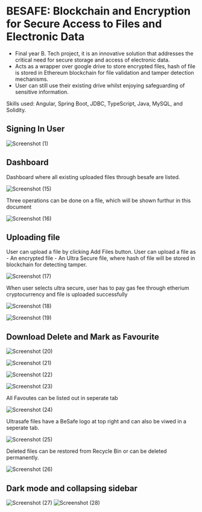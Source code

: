 # BESAFE: Blockchain and Encryption for Secure Access to Files and Electronic Data

* Final year B. Tech project, it is an innovative solution that addresses the critical need for secure storage and access of electronic data.  
* Acts as a wrapper over google drive to store encrypted files, hash of file is stored in Ethereum blockchain for file validation and tamper detection mechanisms.      
* User can still use their existing drive whilst enjoying safeguarding of sensitive information.

Skills used: Angular, Spring Boot, JDBC, TypeScript, Java, MySQL, and Solidity. 

## Signing In User

![Screenshot (1)](https://github.com/BeSafe-Org/besafe-angular/assets/68000460/b94c4466-a633-44e3-9d21-8295a3b893ae)

## Dashboard

Dashboard where all existing uploaded files through besafe are listed.

![Screenshot (15)](https://github.com/BeSafe-Org/besafe-angular/assets/68000460/578275ce-680e-40ec-b7a4-5ff89c3dbaa5)

Three operations can be done on a file, which will be shown furthur in this document

![Screenshot (16)](https://github.com/BeSafe-Org/besafe-angular/assets/68000460/2b01f2ec-6740-465f-b445-8f19c388d38d)

## Uploading file
User can upload a file by clicking Add Files button. User can upload a file as 
    - An encrypted file
    - An Ultra Secure file, where hash of file will be stored in blockchain for detecting tamper. 
    
![Screenshot (17)](https://github.com/BeSafe-Org/besafe-angular/assets/68000460/4575be9e-4687-48d0-b154-70bdcabf4b2e)

When user selects ultra secure, user has to pay gas fee through etherium cryptocurrency and file is uploaded successfully

![Screenshot (18)](https://github.com/BeSafe-Org/besafe-angular/assets/68000460/bb05e0ce-60bf-4862-abca-098d5dbeea2a)

![Screenshot (19)](https://github.com/BeSafe-Org/besafe-angular/assets/68000460/af584316-072c-4e2b-aa1e-2f4676d4d18b)

## Download Delete and Mark as Favourite

![Screenshot (20)](https://github.com/BeSafe-Org/besafe-angular/assets/68000460/6cf68276-d45c-481d-a9e9-9c48c8f4a877)

![Screenshot (21)](https://github.com/BeSafe-Org/besafe-angular/assets/68000460/bd736ba4-7fbf-4fb5-962c-878ace99c7d6)

![Screenshot (22)](https://github.com/BeSafe-Org/besafe-angular/assets/68000460/8036c734-593b-478e-88b5-2a415ae44394)

![Screenshot (23)](https://github.com/BeSafe-Org/besafe-angular/assets/68000460/e8d6c8c7-4ed2-4613-a046-3cdc9ef85a10)

All Favoutes can be listed out in seperate tab

![Screenshot (24)](https://github.com/BeSafe-Org/besafe-angular/assets/68000460/4374c108-4799-4787-82fb-e83e6202f410)

Ultrasafe files have a BeSafe logo at top right and can also be viwed in a seperate tab.

![Screenshot (25)](https://github.com/BeSafe-Org/besafe-angular/assets/68000460/28dc03c3-8c22-45f9-abb2-8a2e23a51f76)

Deleted files can be restored from Recycle Bin or can be deleted permanently.

![Screenshot (26)](https://github.com/BeSafe-Org/besafe-angular/assets/68000460/cb37176f-32b5-4afb-887e-1dd14c2a361d)

## Dark mode and collapsing sidebar
![Screenshot (27)](https://github.com/BeSafe-Org/besafe-angular/assets/68000460/9f184679-22d9-4e99-83b6-a8a472b6be33)
![Screenshot (28)](https://github.com/BeSafe-Org/besafe-angular/assets/68000460/61d55352-3a15-4699-a9e9-bf03c5ae9bbf)

